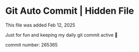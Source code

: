 # Git Auto Commit | Hidden File

This file was added Feb 12, 2025

Just for fun and keeping my daily git commit active 🤪

commit number: 265365
